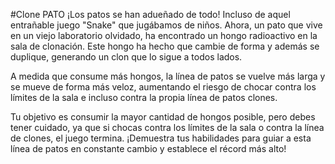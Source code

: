 #Clone PATO
¡Los patos se han adueñado de todo! Incluso de aquel entrañable juego "Snake" que jugábamos de niños. Ahora, un pato que vive en un viejo laboratorio olvidado, ha encontrado un hongo radioactivo en la sala de clonación. Este hongo ha hecho que cambie de forma y además se duplique, generando un clon que lo sigue a todos lados.

A medida que consume más hongos, la línea de patos se vuelve más larga y se mueve de forma más veloz, aumentando el riesgo de chocar contra los límites de la sala e incluso contra la propia línea de patos clones.

Tu objetivo es consumir la mayor cantidad de hongos posible, pero debes tener cuidado, ya que si chocas contra los límites de la sala o contra la línea de clones, el juego termina. ¡Demuestra tus habilidades para guiar a esta línea de patos en constante cambio y establece el récord más alto!
